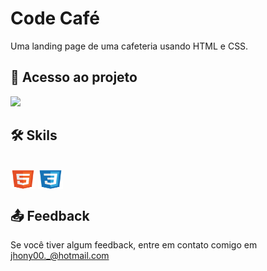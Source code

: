 
#   Code Café
Uma landing page de uma cafeteria usando HTML e CSS.


## 🔗 Acesso ao projeto
[<img src="src/images/projeto-acode-cafe.gif">](https://jhonyfreitasdev.github.io/projeto-code-cafe/)


## 🛠 Skils
<div style="display: inline_block"><br>
  <img align="center" alt="HTML" height="30" width="40" src="https://raw.githubusercontent.com/devicons/devicon/master/icons/html5/html5-original.svg">
  <img align="center" alt="CSS" height="30" width="40" src="https://raw.githubusercontent.com/devicons/devicon/master/icons/css3/css3-original.svg">
</div>


## 📤 Feedback
Se você tiver algum feedback, entre em contato comigo em jhony00._@hotmail.com
